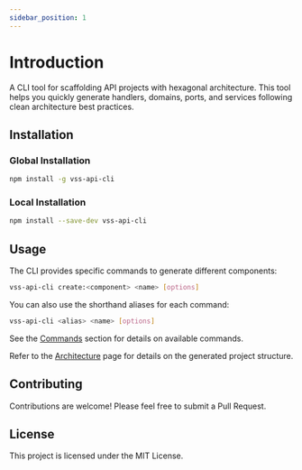 ```yaml
---
sidebar_position: 1
---
```


# Introduction

A CLI tool for scaffolding API projects with hexagonal architecture. This tool helps you quickly generate handlers, domains, ports, and services following clean architecture best practices.

## Installation

### Global Installation

```bash 
npm install -g vss-api-cli
```

### Local Installation

```bash
npm install --save-dev vss-api-cli
```

## Usage

The CLI provides specific commands to generate different components:

```bash
vss-api-cli create:<component> <name> [options]
```

You can also use the shorthand aliases for each command:

```bash
vss-api-cli <alias> <name> [options]
```

See the [Commands](/commands/handler) section for details on available commands.

Refer to the [Architecture](/architecture) page for details on the generated project structure.

## Contributing

Contributions are welcome! Please feel free to submit a Pull Request.

## License

This project is licensed under the MIT License.
